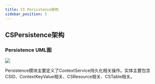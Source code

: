 ```yaml
---
title: CS Persistence架构
sidebar_position: 5
---
```


## **CSPersistence架构**

### Persistence UML图

![](/Images-zh/Architecture/Public_Enhancement_Service/ContextService/linkis-contextservice-persistence-01.png)


Persistence模块主要定义了ContextService持久化相关操作。实体主要包含CSID、ContextKeyValue相关、CSResource相关、CSTable相关。